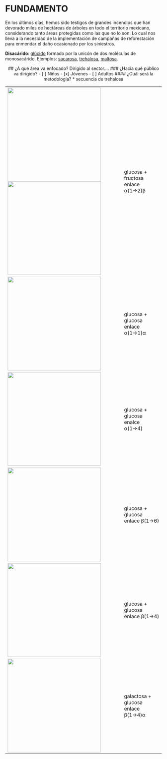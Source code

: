 # FUNDAMENTO
En los últimos días, hemos sido testigos de grandes incendios que han devorado miles de hectáreas de árboles en todo el territorio mexicano, considerando tanto áreas protegidas como las que no lo son. Lo cual nos lleva a la necesidad de la implementación de campañas de reforestación para enmendar el daño ocasionado por los siniestros.
<html><head><title>Plantas y Hongos</title>
<meta http-equiv="Content-Type" content="text/html; charset=UTF-8">
<link rel=stylesheet type="text/css" href="../estilo.css" title="estilo">
<script src="../head.js"></script>
</head><body><script language="javascript">document.write(head);</script>
 
<p><b>Disacárido</b>:
<a href="glucido.htm">glúcido</a> formado por la unicón de dos moléculas de monosacárido. Ejemplos:
<a href="sacarosa.htm">sacarosa</a>,
<a href="trehalosa.htm">trehalosa</a>,
<a href="maltosa.htm">maltosa</a>.
<center><table>
<tr>
<td><img src="../swf/sacarosa.jpg" width=300><img src="../swf/sacarosa_2.jpg" width=300></td>
<td>glucosa + fructosa enlace α(1→2)β</td>
</tr>
<tr>
<td><img src="../swf/trehalosa.jpg" width=300></td>
<td>glucosa + glucosa enlace α(1→1)α</td>
</tr>
<tr>
<td><img src="../swf/maltosa.jpg" width=300></td>
<td>glucosa + glucosa enalce α(1→4)</td>
</tr>
<tr>
<td><img src="../swf/gentiobiosa.jpg" width=300></td>
<td>glucosa + glucosa  enlace β(1->6)</td>
</tr>
<tr>
<td><img src="../swf/celobiosa.jpg" width=300></td>
<td>glucosa + glucosa  enlace β(1->4)</td>
</tr>
<tr>
<td><img src="../swf/lactosa.jpg" width=300></td>
<td>galactosa + glucosa  enlace β(1→4)α</td>
</tr>
</center>
 
 
</BODY></HTML>
## ¿A qué área va enfocado?
Dirigido al sector....
### ¿Hacia qué público va dirigido?
 - [ ] Niños
 - [x] Jóvenes
 - [ ] Adultos
#### ¿Cuál será la metodología? 
 * secuencia de trehalosa
